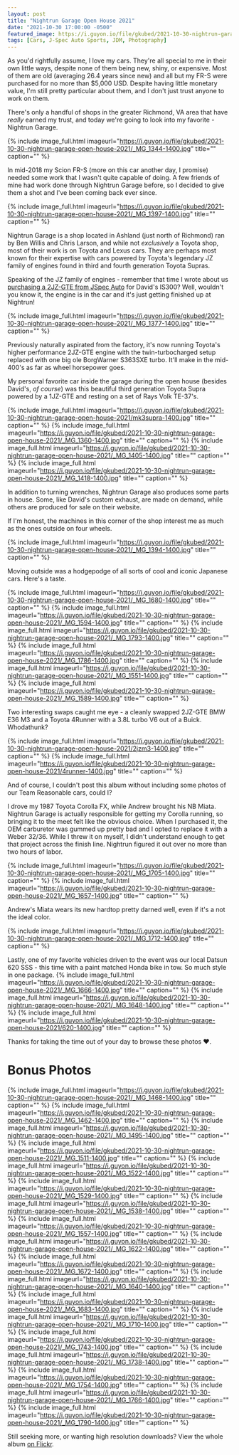 ```yaml
---
layout: post
title: "Nightrun Garage Open House 2021"
date: "2021-10-30 17:00:00 -0500"
featured_image: https://i.guyon.io/file/gkubed/2021-10-30-nightrun-garage-open-house-2021/_MG_1695-1400.jpg
tags: [Cars, J-Spec Auto Sports, JDM, Photography]
---
```


As you'd rightfully assume, I love my cars. They're all special to me in their own little ways, despite none of them being new, shiny, or expensive. Most of them are old (averaging 26.4 years since new) and all but my FR-S were purchased for no more than $5,000 USD. Despite having little monetary value, I'm still pretty particular about them, and I don't just trust anyone to work on them.

There's only a handful of shops in the greater Richmond, VA area that have *really* earned my trust, and today we're going to look into my favorite - Nightrun Garage.

<!--more-->

{% include image_full.html imageurl="https://i.guyon.io/file/gkubed/2021-10-30-nightrun-garage-open-house-2021/_MG_1344-1400.jpg" title="" caption="" %}

In mid-2018 my Scion FR-S (more on this car another day, I promise) needed some work that I wasn't quite capable of doing. A few friends of mine had work done through Nightrun Garage before, so I decided to give them a shot and I've been coming back ever since.

{% include image_full.html imageurl="https://i.guyon.io/file/gkubed/2021-10-30-nightrun-garage-open-house-2021/_MG_1397-1400.jpg" title="" caption="" %}

Nightrun Garage is a shop located in Ashland (just north of Richmond) ran by Ben Willis and Chris Larson, and while not *exclusively* a Toyota shop, most of their work is on Toyota and Lexus cars. They are perhaps most known for their expertise with cars powered by Toyota's legendary JZ family of engines found in third and fourth generation Toyota Supras.

Speaking of the JZ family of engines - remember that time I wrote about us [purchasing a 2JZ-GTE from JSpec Auto](https://gkubed.com/2019/01/13/jspec-auto-sports-purchasing-a-2jzgte/) for David's IS300? Well, wouldn't you know it, the engine is in the car and it's just getting finished up at Nightrun!

{% include image_full.html imageurl="https://i.guyon.io/file/gkubed/2021-10-30-nightrun-garage-open-house-2021/_MG_1377-1400.jpg" title="" caption="" %}

Previously naturally aspirated from the factory, it's now running Toyota's higher performance 2JZ-GTE engine with the twin-turbocharged setup replaced with one big ole BorgWarner S363SXE turbo. It'll make in the mid-400's as far as wheel horsepower goes.

My personal favorite car inside the garage during the open house (besides David's, *of course*) was this beautiful third generation Toyota Supra powered by a 1JZ-GTE and resting on a set of Rays Volk TE-37's.

{% include image_full.html imageurl="https://i.guyon.io/file/gkubed/2021-10-30-nightrun-garage-open-house-2021/mk3supra-1400.jpg" title="" caption="" %}
{% include image_full.html imageurl="https://i.guyon.io/file/gkubed/2021-10-30-nightrun-garage-open-house-2021/_MG_1360-1400.jpg" title="" caption="" %}
{% include image_full.html imageurl="https://i.guyon.io/file/gkubed/2021-10-30-nightrun-garage-open-house-2021/_MG_1405-1400.jpg" title="" caption="" %}
{% include image_full.html imageurl="https://i.guyon.io/file/gkubed/2021-10-30-nightrun-garage-open-house-2021/_MG_1418-1400.jpg" title="" caption="" %}

In addition to turning wrenches, Nightrun Garage also produces some parts in house. Some, like David's custom exhaust, are made on demand, while others are produced for sale on their website.

If I'm honest, the machines in this corner of the shop interest me as much as the ones outside on four wheels.

{% include image_full.html imageurl="https://i.guyon.io/file/gkubed/2021-10-30-nightrun-garage-open-house-2021/_MG_1394-1400.jpg" title="" caption="" %}

Moving outside was a hodgepodge of all sorts of cool and iconic Japanese cars. Here's a taste.

{% include image_full.html imageurl="https://i.guyon.io/file/gkubed/2021-10-30-nightrun-garage-open-house-2021/_MG_1680-1400.jpg" title="" caption="" %}
{% include image_full.html imageurl="https://i.guyon.io/file/gkubed/2021-10-30-nightrun-garage-open-house-2021/_MG_1594-1400.jpg" title="" caption="" %}
{% include image_full.html imageurl="https://i.guyon.io/file/gkubed/2021-10-30-nightrun-garage-open-house-2021/_MG_1793-1400.jpg" title="" caption="" %}
{% include image_full.html imageurl="https://i.guyon.io/file/gkubed/2021-10-30-nightrun-garage-open-house-2021/_MG_1786-1400.jpg" title="" caption="" %}
{% include image_full.html imageurl="https://i.guyon.io/file/gkubed/2021-10-30-nightrun-garage-open-house-2021/_MG_1551-1400.jpg" title="" caption="" %}
{% include image_full.html imageurl="https://i.guyon.io/file/gkubed/2021-10-30-nightrun-garage-open-house-2021/_MG_1589-1400.jpg" title="" caption="" %}

Two interesting swaps caught me eye - a cleanly swapped 2JZ-GTE BMW E36 M3 and a Toyota 4Runner with a 3.8L turbo V6 out of a Buick. Whodathunk?

{% include image_full.html imageurl="https://i.guyon.io/file/gkubed/2021-10-30-nightrun-garage-open-house-2021/2jzm3-1400.jpg" title="" caption="" %}
{% include image_full.html imageurl="https://i.guyon.io/file/gkubed/2021-10-30-nightrun-garage-open-house-2021/4runner-1400.jpg" title="" caption="" %}

And of course, I couldn't post this album without including some photos of our Team Reasonable cars, could I?

I drove my 1987 Toyota Corolla FX, while Andrew brought his NB Miata. Nightrun Garage is actually responsible for getting my Corolla running, so bringing it to the meet felt like the obvious choice. When I purchased it, the OEM carburetor was gummed up pretty bad and I opted to replace it with a Weber 32/36. While I threw it on myself, I didn't understand enough to get that project across the finish line. Nightrun figured it out over no more than two hours of labor.

{% include image_full.html imageurl="https://i.guyon.io/file/gkubed/2021-10-30-nightrun-garage-open-house-2021/_MG_1705-1400.jpg" title="" caption="" %}
{% include image_full.html imageurl="https://i.guyon.io/file/gkubed/2021-10-30-nightrun-garage-open-house-2021/_MG_1657-1400.jpg" title="" caption="" %}

Andrew's Miata wears its new hardtop pretty darned well, even if it's a not the ideal color.

{% include image_full.html imageurl="https://i.guyon.io/file/gkubed/2021-10-30-nightrun-garage-open-house-2021/_MG_1712-1400.jpg" title="" caption="" %}

Lastly, one of my favorite vehicles driven to the event was our local Datsun 620 SSS - this time with a paint matched Honda bike in tow. So much style in one package.
{% include image_full.html imageurl="https://i.guyon.io/file/gkubed/2021-10-30-nightrun-garage-open-house-2021/_MG_1666-1400.jpg" title="" caption="" %}
{% include image_full.html imageurl="https://i.guyon.io/file/gkubed/2021-10-30-nightrun-garage-open-house-2021/_MG_1648-1400.jpg" title="" caption="" %}
{% include image_full.html imageurl="https://i.guyon.io/file/gkubed/2021-10-30-nightrun-garage-open-house-2021/620-1400.jpg" title="" caption="" %}

Thanks for taking the time out of your day to browse these photos ❤.

# Bonus Photos
{% include image_full.html imageurl="https://i.guyon.io/file/gkubed/2021-10-30-nightrun-garage-open-house-2021/_MG_1468-1400.jpg" title="" caption="" %}
{% include image_full.html imageurl="https://i.guyon.io/file/gkubed/2021-10-30-nightrun-garage-open-house-2021/_MG_1462-1400.jpg" title="" caption="" %}
{% include image_full.html imageurl="https://i.guyon.io/file/gkubed/2021-10-30-nightrun-garage-open-house-2021/_MG_1495-1400.jpg" title="" caption="" %}
{% include image_full.html imageurl="https://i.guyon.io/file/gkubed/2021-10-30-nightrun-garage-open-house-2021/_MG_1511-1400.jpg" title="" caption="" %}
{% include image_full.html imageurl="https://i.guyon.io/file/gkubed/2021-10-30-nightrun-garage-open-house-2021/_MG_1522-1400.jpg" title="" caption="" %}
{% include image_full.html imageurl="https://i.guyon.io/file/gkubed/2021-10-30-nightrun-garage-open-house-2021/_MG_1529-1400.jpg" title="" caption="" %}
{% include image_full.html imageurl="https://i.guyon.io/file/gkubed/2021-10-30-nightrun-garage-open-house-2021/_MG_1538-1400.jpg" title="" caption="" %}
{% include image_full.html imageurl="https://i.guyon.io/file/gkubed/2021-10-30-nightrun-garage-open-house-2021/_MG_1557-1400.jpg" title="" caption="" %}
{% include image_full.html imageurl="https://i.guyon.io/file/gkubed/2021-10-30-nightrun-garage-open-house-2021/_MG_1622-1400.jpg" title="" caption="" %}
{% include image_full.html imageurl="https://i.guyon.io/file/gkubed/2021-10-30-nightrun-garage-open-house-2021/_MG_1672-1400.jpg" title="" caption="" %}
{% include image_full.html imageurl="https://i.guyon.io/file/gkubed/2021-10-30-nightrun-garage-open-house-2021/_MG_1640-1400.jpg" title="" caption="" %}
{% include image_full.html imageurl="https://i.guyon.io/file/gkubed/2021-10-30-nightrun-garage-open-house-2021/_MG_1683-1400.jpg" title="" caption="" %}
{% include image_full.html imageurl="https://i.guyon.io/file/gkubed/2021-10-30-nightrun-garage-open-house-2021/_MG_1710-1400.jpg" title="" caption="" %}
{% include image_full.html imageurl="https://i.guyon.io/file/gkubed/2021-10-30-nightrun-garage-open-house-2021/_MG_1743-1400.jpg" title="" caption="" %}
{% include image_full.html imageurl="https://i.guyon.io/file/gkubed/2021-10-30-nightrun-garage-open-house-2021/_MG_1738-1400.jpg" title="" caption="" %}
{% include image_full.html imageurl="https://i.guyon.io/file/gkubed/2021-10-30-nightrun-garage-open-house-2021/_MG_1754-1400.jpg" title="" caption="" %}
{% include image_full.html imageurl="https://i.guyon.io/file/gkubed/2021-10-30-nightrun-garage-open-house-2021/_MG_1766-1400.jpg" title="" caption="" %}
{% include image_full.html imageurl="https://i.guyon.io/file/gkubed/2021-10-30-nightrun-garage-open-house-2021/_MG_1790-1400.jpg" title="" caption="" %}

Still seeking more, or wanting high resolution downloads? View the whole album [on Flickr](https://www.flickr.com/photos/gkubed/albums/72157720087757813).
